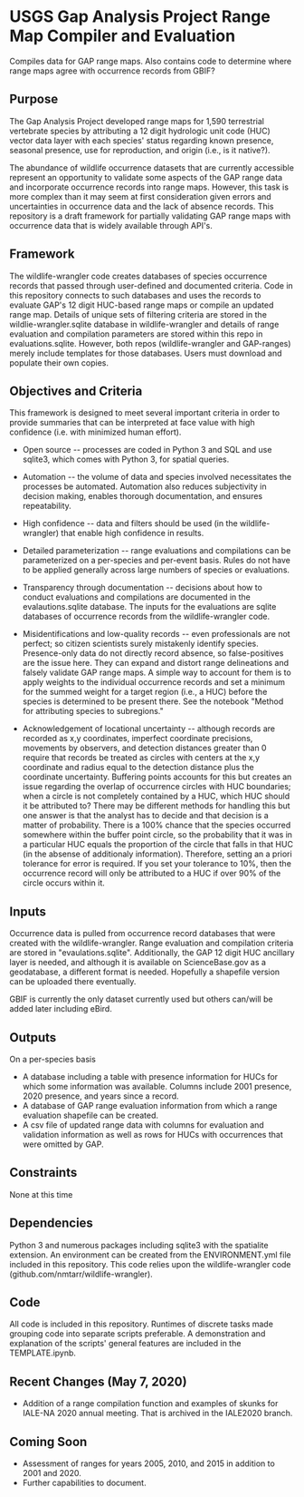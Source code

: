 # USGS Gap Analysis Project Range Map Compiler and Evaluation
Compiles data for GAP range maps.  Also contains code to determine where range maps agree with occurrence records from GBIF?

## Purpose
The Gap Analysis Project developed range maps for 1,590 terrestrial vertebrate species by attributing a 12 digit hydrologic unit code (HUC) vector data layer with each species' status regarding known presence, seasonal presence, use for reproduction, and origin (i.e., is it native?).  

The abundance of wildlife occurrence datasets that are currently accessible represent an opportunity to validate some aspects of the GAP range data and incorporate occurrence records into range maps.  However, this task is more complex than it may seem at first consideration given errors and uncertainties in occurrence data and the lack of absence records.  This repository is a draft framework for partially validating GAP range maps with occurrence data that is widely available through API's.

## Framework
The wildlife-wrangler code creates databases of species occurrence records that passed through user-defined and documented criteria.  Code in this repository connects to such databases and uses the records to evaluate GAP's 12 digit HUC-based range maps or compile an updated range map.  Details of unique sets of filtering criteria are stored in the wildlie-wrangler.sqlite database in wildlife-wrangler and details of range evaluation and compilation parameters are stored within this repo in evaluations.sqlite.  However, both repos (wildlife-wrangler and GAP-ranges) merely include templates for those databases.  Users must download and populate their own copies.

## Objectives and Criteria
This framework is designed to meet several important criteria in order to provide summaries that can be interpreted at face value with high confidence (i.e. with minimized human effort).

* Open source -- processes are coded in Python 3 and SQL and use sqlite3, which comes with Python 3, for spatial queries.

* Automation -- the volume of data and species involved necessitates the processes be automated. Automation also reduces subjectivity in decision making, enables thorough documentation, and ensures repeatability.

* High confidence -- data and filters should be used (in the wildlife-wrangler) that enable high confidence in results.

* Detailed parameterization -- range evaluations and compilations can be parameterized on a per-species and per-event basis. Rules do not have to be applied generally across large numbers of species or evaluations.

* Transparency through documentation -- decisions about how to conduct evaluations and compilations are documented in the evalautions.sqlite database.  The inputs for the evaluations are sqlite databases of occurrence records from the wildlife-wrangler code.

* Misidentifications and low-quality records -- even professionals are not perfect; so citizen scientists surely mistakenly identify species.  Presence-only data do not directly record absence, so false-positives are the issue here.  They can expand and distort range delineations and falsely validate GAP range maps.  A simple way to account for them is to apply weights to the individual occurrence records and set a minimum for the summed weight for a target region (i.e., a HUC) before the species is determined to be present there.  See the notebook "Method for attributing species to subregions."

* Acknowledgement of locational uncertainty -- although records are recorded as x,y coordinates, imperfect coordinate precisions, movements by observers, and detection distances greater than 0 require that records be treated as circles with centers at the x,y coordinate and radius equal to the detection distance plus the coordinate uncertainty.  Buffering points accounts for this but creates an issue regarding the overlap of occurrence circles with HUC boundaries; when a circle is not completely contained by a HUC, which HUC should it be attributed to?  There may be different methods for handling this but one answer is that the analyst has to decide and that decision is a matter of probability.  There is a 100% chance that the species occurred somewhere within the buffer point circle, so the probability that it was in a particular HUC equals the proportion of the circle that falls in that HUC (in the absense of additionaly information).  Therefore, setting an a priori tolerance for error is required.  If you set your tolerance to 10%, then the occurrence record will only be attributed to a HUC if over 90% of the circle occurs within it.  

## Inputs
Occurrence data is pulled from occurrence record databases that were created with the wildlife-wrangler.  Range evaluation and compilation criteria are stored in "evaulations.sqlite".  Additionally, the GAP 12 digit HUC ancillary layer is needed, and although it is available on ScienceBase.gov as a geodatabase, a different format is needed.  Hopefully a shapefile version can be uploaded there eventually.

GBIF is currently the only dataset currently used but others can/will be added later including eBird.

## Outputs
On a per-species basis
* A database including a table with presence information for HUCs for which some information was available.  Columns include 2001 presence, 2020 presence, and years since a record.
* A database of GAP range evaluation information from which a range evaluation shapefile can be created.
* A csv file of updated range data with columns for evaluation and validation information as well as rows for HUCs with occurrences that were omitted by GAP.

## Constraints
None at this time

## Dependencies
Python 3 and numerous packages including sqlite3 with the spatialite extension.  An environment can be created from the ENVIRONMENT.yml file included in this repository.  This code relies upon the wildlife-wrangler code (github.com/nmtarr/wildlife-wrangler).  

## Code
All code is included in this repository.  Runtimes of discrete tasks made grouping code into separate scripts preferable.  A demonstration and explanation of the scripts' general features are included in the TEMPLATE.ipynb.

## Recent Changes (May 7, 2020)
* Addition of a range compilation function and examples of skunks for IALE-NA 2020 annual meeting.  That is archived in the IALE2020 branch.

## Coming Soon
* Assessment of ranges for years 2005, 2010, and 2015 in addition to 2001 and 2020.
* Further capabilities to document.

